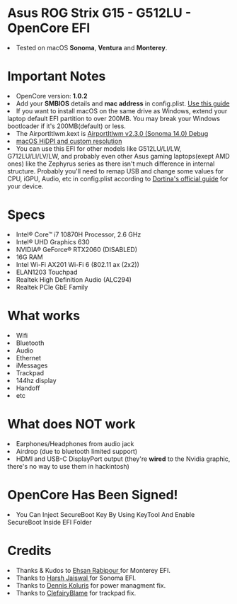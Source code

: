 # Asus ROG Strix G15 - G512LU - OpenCore EFI
 
<li>Tested on macOS <b>Sonoma</b>, <b>Ventura</b> and <b>Monterey</b>.</li>
 
<h1>Important Notes</h1>
<li>OpenCore version: <b>1.0.2</b></li>
<li>Add your <b>SMBIOS</b> details and <b>mac address</b> in config.plist. <a href="https://dortania.github.io/OpenCore-Install-Guide/config-laptop.plist/coffee-lake-plus.html#platforminfo">Use this guide</a></li>
<li>If you want to install macOS on the same drive as Windows, extend your laptop default EFI partition to over 200MB. You may break your Windows bootloader if it's 200MB(default) or less.</li>
<li>The AirportItlwm.kext is <a href="https://github.com/OpenIntelWireless/itlwm/releases">AirportItlwm v2.3.0 (Sonoma 14.0) Debug</a></li>
<li><a href="https://github.com/usr-sse2/RDM">macOS HiDPI and custom resolution</a></li>
<li>You can use this EFI for other models like G512LU/LI/LW, G712LU/LI/LV/LW, and probably even other Asus gaming laptops(exept AMD ones) like the Zephyrus series as there isn't much difference in internal structure. Probably you'll need to remap USB and change some values for CPU, iGPU, Audio, etc in config.plist according to <a href="https://dortania.github.io/OpenCore-Install-Guide">Dortina's official guide</a> for your device.</li>
 
<h1>Specs</h1>
<li>Intel® Core™ i7 10870H Processor, 2.6 GHz</li>
<li>Intel® UHD Graphics 630</li>
<li>NVIDIA® GeForce® RTX2060 (DISABLED)</li>
<li>16G RAM</li>
<li>Intel Wi-Fi AX201 Wi-Fi 6 (802.11 ax (2x2))</li>
<li>ELAN1203 Touchpad</li>
<li>Realtek High Definition Audio (ALC294)</li>
<li>Realtek PCIe GbE Family</li>

 
<h1>What works</h1>
<li>Wifi</li>
<li>Bluetooth</li>
<li>Audio</li>
<li>Ethernet</li>
<li>iMessages</li>
<li>Trackpad</li>
<li>144hz display</li>
<li>Handoff</li>
<li>etc</li>
 
<h1>What does NOT work</h1>
<li>Earphones/Headphones from audio jack</li>
<li>Airdrop (due to bluetooth limited support)</li>
<li>HDMI and USB-C DisplayPort output (they're <b>wired</b> to the Nvidia graphic, there's no way to use them in hackintosh)</li>

<h1>OpenCore Has Been Signed!</h1>
<li>You Can Inject SecureBoot Key By Using KeyTool And Enable SecureBoot Inside EFI Folder</li>
 
<h1>Credits</h1>
<li>Thanks & Kudos to <a href="https://github.com/ehinium">Ehsan Rabipour </a> for Monterey EFI.</li>
<li>Thanks to <a href="https://github.com/harsh25jai/">Harsh Jaiswal </a> for Sonoma EFI.</li>
<li>Thanks to <a href="https://github.com/dkoluris">Dennis Koluris</a> for power managment fix.</li>
<li>Thanks to <a href="https://github.com/ClefairyBlame">ClefairyBlame</a> for trackpad fix.</li>